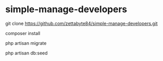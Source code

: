 # simple-manage-developers

git clone https://github.com/zettabyte84/simple-manage-developers.git

composer install

php artisan migrate

php artisan db:seed

